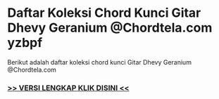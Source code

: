 
 # Daftar Koleksi Chord  Kunci Gitar Dhevy Geranium @Chordtela.com yzbpf


Berikut adalah daftar koleksi chord  kunci Gitar Dhevy Geranium @Chordtela.com

###  <a href="https://shortlighzx.web.app?sq=Daftar Koleksi Chord  Kunci Gitar Dhevy Geranium @Chordtela.com"> >> VERSI LENGKAP KLIK DISINI << </a>

